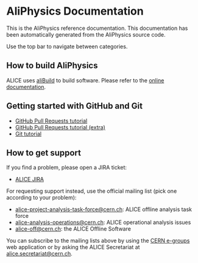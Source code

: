 AliPhysics Documentation
========================

This is the AliPhysics reference documentation. This documentation has been
automatically generated from the AliPhysics source code.

Use the top bar to navigate between categories.


How to build AliPhysics
-----------------------

ALICE uses [aliBuild](http://alisw.github.io/alibuild) to build software. Please
refer to the [online documentation](alisw.github.io/alibuild/tutorial.html).


Getting started with GitHub and Git
-----------------------------------

* [GitHub Pull Requests tutorial](http://alisw.github.io/git-tutorial/)
* [GitHub Pull Requests tutorial (extra)](http://alisw.github.io/git-advanced/)
* [Git tutorial](https://dberzano.github.io/alice/git)


How to get support
------------------

If you find a problem, please open a JIRA ticket:

- [ALICE JIRA](https://alice.its.cern.ch/)

For requesting support instead, use the official mailing list (pick one
according to your problem):

- alice-project-analysis-task-force@cern.ch: ALICE offline analysis task force
- alice-analysis-operations@cern.ch: ALICE operational analysis issues
- alice-off@cern.ch: the ALICE Offline Software

You can subscribe to the mailing lists above by using the
[CERN e-groups](https://e-groups.cern.ch/) web application or by asking the
ALICE Secretariat at alice.secretariat@cern.ch.
